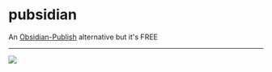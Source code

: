 # pubsidian
An [Obsidian-Publish](https://obsidian.md/publish) alternative but it's FREE

---

![](https://img.shields.io/badge/Status-Work%20in%20Progress-yellowgreen)
